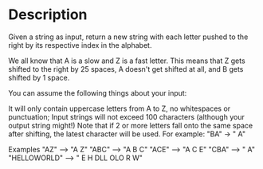 # Description

Given a string as input, return a new string with each letter pushed to the right by its respective index in the alphabet.

We all know that A is a slow and Z is a fast letter. This means that Z gets shifted to the right by 25 spaces, A doesn't get shifted at all, and B gets shifted by 1 space.

You can assume the following things about your input:

It will only contain uppercase letters from A to Z, no whitespaces or punctuation;
Input strings will not exceed 100 characters (although your output string might!)
Note that if 2 or more letters fall onto the same space after shifting, the latest character will be used. For example: "BA" -> " A"

Examples
"AZ"   -->  "A                         Z"
"ABC"  -->  "A B C"
"ACE"  -->  "A  C  E"
"CBA"  -->  "  A"
"HELLOWORLD"  -->  "     E H    DLL   OLO   R  W"
